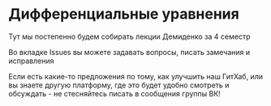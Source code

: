 # Дифференциальные уравнения
Тут мы постепенно будем собирать лекции Демиденко за 4 семестр

Во вкладке Issues вы можете задавать вопросы, писать замечания и исправления

Если есть какие-то предложения по тому, как улучшить наш ГитХаб, или вы знаете другую платформу, где это будет удобно смотреть и обсуждать - не стесняйтесь писать в сообщения группы ВК!
